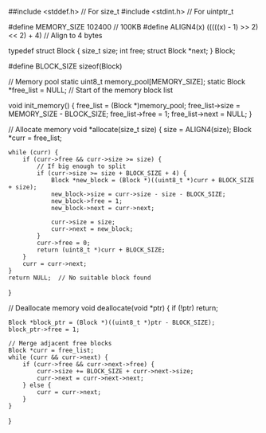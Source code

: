 ##include <stddef.h>  // For size_t
#include <stdint.h>  // For uintptr_t

#define MEMORY_SIZE 102400  // 100KB
#define ALIGN4(x) (((((x) - 1) >> 2) << 2) + 4)  // Align to 4 bytes

typedef struct Block {
    size_t size;
    int free;
    struct Block *next;
} Block;

#define BLOCK_SIZE sizeof(Block)

// Memory pool
static uint8_t memory_pool[MEMORY_SIZE];
static Block *free_list = NULL;  // Start of the memory block list

void init_memory() {
    free_list = (Block *)memory_pool;
    free_list->size = MEMORY_SIZE - BLOCK_SIZE;
    free_list->free = 1;
    free_list->next = NULL;
}

// Allocate memory
void *allocate(size_t size) {
    size = ALIGN4(size);
    Block *curr = free_list;

    while (curr) {
        if (curr->free && curr->size >= size) {
            // If big enough to split
            if (curr->size >= size + BLOCK_SIZE + 4) {
                Block *new_block = (Block *)((uint8_t *)curr + BLOCK_SIZE + size);
                new_block->size = curr->size - size - BLOCK_SIZE;
                new_block->free = 1;
                new_block->next = curr->next;

                curr->size = size;
                curr->next = new_block;
            }
            curr->free = 0;
            return (uint8_t *)curr + BLOCK_SIZE;
        }
        curr = curr->next;
    }
    return NULL;  // No suitable block found
}

// Deallocate memory
void deallocate(void *ptr) {
    if (!ptr) return;

    Block *block_ptr = (Block *)((uint8_t *)ptr - BLOCK_SIZE);
    block_ptr->free = 1;

    // Merge adjacent free blocks
    Block *curr = free_list;
    while (curr && curr->next) {
        if (curr->free && curr->next->free) {
            curr->size += BLOCK_SIZE + curr->next->size;
            curr->next = curr->next->next;
        } else {
            curr = curr->next;
        }
    }
}
 
